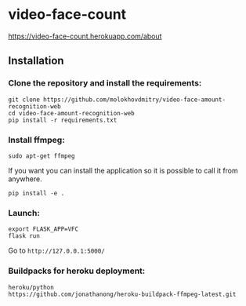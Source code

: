 # video-face-count

https://video-face-count.herokuapp.com/about

## Installation

### Clone the repository and install the requirements:
```
git clone https://github.com/molokhovdmitry/video-face-amount-recognition-web
cd video-face-amount-recognition-web
pip install -r requirements.txt
```
### Install ffmpeg:
```
sudo apt-get ffmpeg
```
If you want you can install the application so it is possible to call it from anywhere.
```
pip install -e .
```
### Launch:
```
export FLASK_APP=VFC
flask run
```
Go to `http://127.0.0.1:5000/`

### Buildpacks for heroku deployment:
```
heroku/python
https://github.com/jonathanong/heroku-buildpack-ffmpeg-latest.git
```
